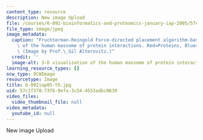 ```yaml
---
content_type: resource
description: New image Upload
file: /courses/6-092-bioinformatics-and-proteomics-january-iap-2005/57c1f37073f69efa3c544553adbc0639_6-092iap05-th.jpg
file_type: image/jpeg
image_metadata:
  caption: "Fruchterman-Reingold Force-directed placement algorithm-based 3-D visualization\
    \ of the human massome of protein interactions. Red=Proteins, Blue=Interactions.\
    \ (Image by Prof.\_Gil Alterovitz.)"
  credit: ''
  image-alt: 3-D visualization of the human massome of protein interactions.
learning_resource_types: []
ocw_type: OCWImage
resourcetype: Image
title: 6-092iap05-th.jpg
uid: 57c1f370-73f6-9efa-3c54-4553adbc0639
video_files:
  video_thumbnail_file: null
video_metadata:
  youtube_id: null
---
```

New image Upload

